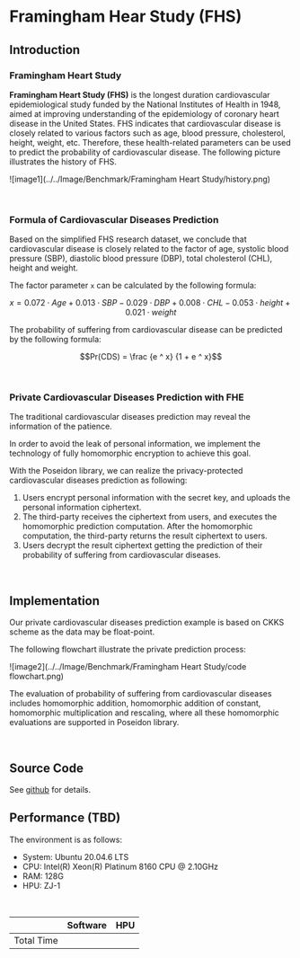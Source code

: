 # Framingham Hear Study (FHS)



## Introduction

### Framingham Heart Study

**Framingham Heart Study (FHS)** is the longest duration cardiovascular epidemiological study funded by the National Institutes of Health in 1948, aimed at improving understanding of the epidemiology of coronary heart disease in the United States. FHS indicates that cardiovascular disease is closely related to various factors such as age, blood pressure, cholesterol, height, weight, etc. Therefore, these health-related parameters can be used to predict the probability of cardiovascular disease. The following picture illustrates the history of FHS.


![image1](../../Image/Benchmark/Framingham Heart Study/history.png)

<br>



### Formula of Cardiovascular Diseases Prediction

Based on the simplified FHS research dataset, we conclude that cardiovascular disease is closely related to the factor of age, systolic blood pressure (SBP), diastolic blood pressure (DBP), total cholesterol (CHL), height and weight.

The factor parameter `x` can be calculated by the following formula:

$$x = 0.072 \cdot Age + 0.013 \cdot SBP - 0.029 \cdot DBP + 0.008 \cdot CHL - 0.053 \cdot height + 0.021 \cdot weight$$



The probability of suffering from cardiovascular disease can be predicted by the following formula:

$$Pr(CDS) = \frac {e ^ x} {1 + e ^ x}$$

<br>




### Private Cardiovascular Diseases Prediction with FHE

The traditional cardiovascular diseases prediction may reveal the information of the patience. 

In order to avoid the leak of personal information, we implement the technology of fully homomorphic encryption to achieve this goal.

With the Poseidon library, we can realize the privacy-protected cardiovascular diseases prediction as following:

1. Users encrypt personal information with the secret key, and uploads the personal information ciphertext.
2. The third-party receives the ciphertext from users, and executes the homomorphic prediction computation. After the homomorphic computation, the third-party returns the result ciphertext to users.
3. Users decrypt the result ciphertext getting the prediction of their probability of suffering from cardiovascular diseases.

<br>



## Implementation

Our private cardiovascular diseases prediction example is based on CKKS scheme as the data may be float-point.

The following flowchart illustrate the private prediction process:



![image2](../../Image/Benchmark/Framingham Heart Study/code flowchart.png)



The evaluation of probability of suffering from cardiovascular diseases includes homomorphic addition, homomorphic addition of constant, homomorphic multiplication and rescaling,  where all these homomorphic evaluations are supported in Poseidon library.

<br>

## Source Code

See [github](https://github.com/luhang-HPU/Trident/blob/main/heartstudy/heartstudy.cpp) for details.

## Performance (TBD)

The environment is as follows:

* System: Ubuntu 20.04.6 LTS
* CPU: Intel(R) Xeon(R) Platinum 8160 CPU @ 2.10GHz
* RAM: 128G
* HPU: ZJ-1

<br>

|            | Software | HPU  |
| ---------- | -------- | ---- |
| Total Time |          |      |

